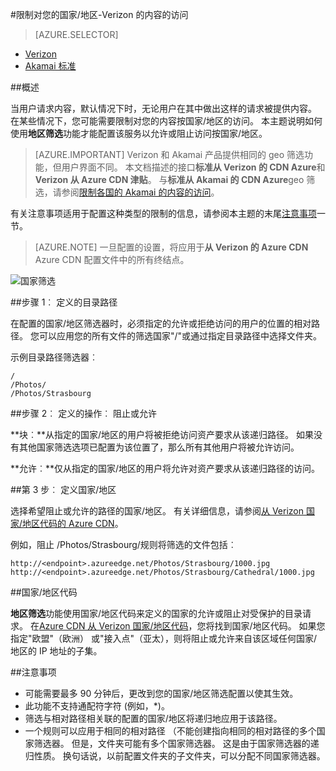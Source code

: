 <properties
    pageTitle="按国家/地区的 Azure CDN 内容限制访问 |Microsoft Azure"
    description="了解如何限制对 Azure CDN 内容使用地区筛选功能的访问。"
    services="cdn"
    documentationCenter=""
    authors="camsoper, rli"
    manager="erikre"
    editor=""/>

<tags
    ms.service="cdn"
    ms.workload="tbd"
    ms.tgt_pltfrm="na"
    ms.devlang="na"
    ms.topic="article"
    ms.date="10/13/2016"
    ms.author="casoper"/>

#<a name="restrict-access-to-your-content-by-country---verizon"></a>限制对您的国家/地区-Verizon 的内容的访问

> [AZURE.SELECTOR]
- [Verizon](cdn-restrict-access-by-country.md)
- [Akamai 标准](cdn-restrict-access-by-country-akamai.md)

##<a name="overview"></a>概述

当用户请求内容，默认情况下时，无论用户在其中做出这样的请求被提供内容。 在某些情况下，您可能需要限制对您的内容按国家/地区的访问。 本主题说明如何使用**地区筛选**功能才能配置该服务以允许或阻止访问按国家/地区。

> [AZURE.IMPORTANT] Verizon 和 Akamai 产品提供相同的 geo 筛选功能，但用户界面不同。 本文档描述的接口**标准从 Verizon 的 CDN Azure**和**Verizon 从 Azure CDN 津贴**。 与**标准从 Akamai 的 CDN Azure**geo 筛选，请参阅[限制各国的 Akamai 的内容的访问](cdn-restrict-access-by-country-akamai.md)。

有关注意事项适用于配置这种类型的限制的信息，请参阅本主题的末尾[注意事项](cdn-restrict-access-by-country.md#considerations)一节。  

>[AZURE.NOTE] 一旦配置的设置，将应用于**从 Verizon 的 Azure CDN** Azure CDN 配置文件中的所有终结点。

![国家筛选](./media/cdn-filtering/cdn-country-filtering.png)

##<a name="step-1-define-the-directory-path"></a>步骤 1︰ 定义的目录路径

在配置的国家/地区筛选器时，必须指定的允许或拒绝访问的用户的位置的相对路径。 您可以应用您的所有文件的筛选国家"/"或通过指定目录路径中选择文件夹。

示例目录路径筛选器︰

    /                                 
    /Photos/
    /Photos/Strasbourg

##<a name="step-2-define-the-action-block-or-allow"></a>步骤 2︰ 定义的操作︰ 阻止或允许

**块︰**从指定的国家/地区的用户将被拒绝访问资产要求从该递归路径。 如果没有其他国家筛选选项已配置为该位置了，那么所有其他用户将被允许访问。

**允许︰**仅从指定的国家/地区的用户将允许对资产要求从该递归路径的访问。

##<a name="step-3-define-the-countries"></a>第 3 步︰ 定义国家/地区

选择希望阻止或允许的路径的国家/地区。 有关详细信息，请参阅[从 Verizon 国家/地区代码的 Azure CDN](https://msdn.microsoft.com/library/mt761717.aspx)。

例如，阻止 /Photos/Strasbourg/规则将筛选的文件包括︰

    http://<endpoint>.azureedge.net/Photos/Strasbourg/1000.jpg
    http://<endpoint>.azureedge.net/Photos/Strasbourg/Cathedral/1000.jpg


##<a name="country-codes"></a>国家/地区代码

**地区筛选**功能使用国家/地区代码来定义的国家的允许或阻止对受保护的目录请求。 在[Azure CDN 从 Verizon 国家/地区代码](https://msdn.microsoft.com/library/mt761717.aspx)，您将找到国家/地区代码。 如果您指定"欧盟"（欧洲） 或"接入点"（亚太），则将阻止或允许来自该区域任何国家/地区的 IP 地址的子集。


##<a id="considerations"></a>注意事项

- 可能需要最多 90 分钟后，更改到您的国家/地区筛选配置以使其生效。
- 此功能不支持通配符字符 (例如，*)。
- 筛选与相对路径相关联的配置的国家/地区将递归地应用于该路径。
- 一个规则可以应用于相同的相对路径 （不能创建指向相同的相对路径的多个国家筛选器。 但是，文件夹可能有多个国家筛选器。 这是由于国家筛选器的递归性质。 换句话说，以前配置文件夹的子文件夹，可以分配不同国家筛选器。
